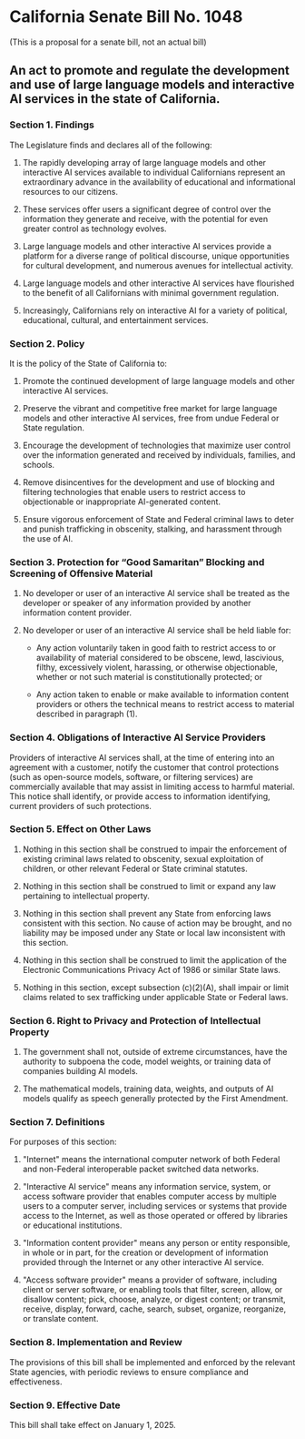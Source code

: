 # California Senate Bill No. 1048
(This is a proposal for a senate bill, not an actual bill)

## An act to promote and regulate the development and use of large language models and interactive AI services in the state of California.

### Section 1. Findings

The Legislature finds and declares all of the following:

1. The rapidly developing array of large language models and other interactive AI services available to individual Californians represent an extraordinary advance in the availability of educational and informational resources to our citizens.

2. These services offer users a significant degree of control over the information they generate and receive, with the potential for even greater control as technology evolves.

3. Large language models and other interactive AI services provide a platform for a diverse range of political discourse, unique opportunities for cultural development, and numerous avenues for intellectual activity.

4. Large language models and other interactive AI services have flourished to the benefit of all Californians with minimal government regulation.

5. Increasingly, Californians rely on interactive AI for a variety of political, educational, cultural, and entertainment services.

### Section 2. Policy

It is the policy of the State of California to:

1. Promote the continued development of large language models and other interactive AI services.

2. Preserve the vibrant and competitive free market for large language models and other interactive AI services, free from undue Federal or State regulation.

3. Encourage the development of technologies that maximize user control over the information generated and received by individuals, families, and schools.

4. Remove disincentives for the development and use of blocking and filtering technologies that enable users to restrict access to objectionable or inappropriate AI-generated content.

5. Ensure vigorous enforcement of State and Federal criminal laws to deter and punish trafficking in obscenity, stalking, and harassment through the use of AI.

### Section 3. Protection for “Good Samaritan” Blocking and Screening of Offensive Material

1. No developer or user of an interactive AI service shall be treated as the developer or speaker of any information provided by another information content provider.

2. No developer or user of an interactive AI service shall be held liable for:

    - Any action voluntarily taken in good faith to restrict access to or availability of material considered to be obscene, lewd, lascivious, filthy, excessively violent, harassing, or otherwise objectionable, whether or not such material is constitutionally protected; or

    - Any action taken to enable or make available to information content providers or others the technical means to restrict access to material described in paragraph (1).

### Section 4. Obligations of Interactive AI Service Providers

Providers of interactive AI services shall, at the time of entering into an agreement with a customer, notify the customer that control protections (such as open-source models, software, or filtering services) are commercially available that may assist in limiting access to harmful material. This notice shall identify, or provide access to information identifying, current providers of such protections.

### Section 5. Effect on Other Laws

1. Nothing in this section shall be construed to impair the enforcement of existing criminal laws related to obscenity, sexual exploitation of children, or other relevant Federal or State criminal statutes.

2. Nothing in this section shall be construed to limit or expand any law pertaining to intellectual property.

3. Nothing in this section shall prevent any State from enforcing laws consistent with this section. No cause of action may be brought, and no liability may be imposed under any State or local law inconsistent with this section.

4. Nothing in this section shall be construed to limit the application of the Electronic Communications Privacy Act of 1986 or similar State laws.

5. Nothing in this section, except subsection (c)(2)(A), shall impair or limit claims related to sex trafficking under applicable State or Federal laws.

### Section 6. Right to Privacy and Protection of Intellectual Property

1. The government shall not, outside of extreme circumstances, have the authority to subpoena the code, model weights, or training data of companies building AI models.

2. The mathematical models, training data, weights, and outputs of AI models qualify as speech generally protected by the First Amendment.

### Section 7. Definitions

For purposes of this section:

1. "Internet" means the international computer network of both Federal and non-Federal interoperable packet switched data networks.

2. "Interactive AI service" means any information service, system, or access software provider that enables computer access by multiple users to a computer server, including services or systems that provide access to the Internet, as well as those operated or offered by libraries or educational institutions.

3. "Information content provider" means any person or entity responsible, in whole or in part, for the creation or development of information provided through the Internet or any other interactive AI service.

4. "Access software provider" means a provider of software, including client or server software, or enabling tools that filter, screen, allow, or disallow content; pick, choose, analyze, or digest content; or transmit, receive, display, forward, cache, search, subset, organize, reorganize, or translate content.

### Section 8. Implementation and Review

The provisions of this bill shall be implemented and enforced by the relevant State agencies, with periodic reviews to ensure compliance and effectiveness.

### Section 9. Effective Date

This bill shall take effect on January 1, 2025.
